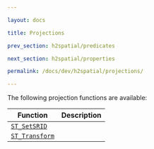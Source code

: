 ```yaml
---

layout: docs

title: Projections

prev_section: h2spatial/predicates

next_section: h2spatial/properties

permalink: /docs/dev/h2spatial/projections/

---
```


The following projection functions are available:

| Function | Description |
| - | - |
| [`ST_SetSRID`](../../ST_SetSRID) | |
| [`ST_Transform`](../../ST_Transform) | |
